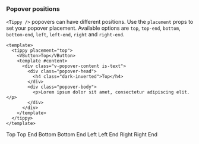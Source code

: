 ### Popover positions

`<Tippy />` popovers can have different positions. Use the `placement` props to
set your popover placement. Available options are `top`, `top-end`, `bottom`,
`bottom-end`, `left`, `left-end`, `right` and `right-end`.

<!--code-->

```vue
<template>
  <tippy placement="top">
    <VButton>Top</VButton>
    <template #content>
      <div class="v-popover-content is-text">
        <div class="popover-head">
          <h4 class="dark-inverted">Top</h4>
        </div>
        <div class="popover-body">
          <p>Lorem ipsum dolor sit amet, consectetur adipiscing elit.</p>
        </div>
      </div>
    </template>
  </tippy>
</template>
```

<!--/code-->

<!--example-->

<div class="buttons">
  <tippy placement="top">
    <VButton class="mx-1">Top</VButton>
    <template #content>
      <div class="v-popover-content is-text">
          <div class="popover-head">
              <h4 class="dark-inverted">Top</h4>
          </div>
          <div class="popover-body">
              <p>Lorem ipsum dolor sit amet, consectetur adipiscing elit.</p>
          </div>
      </div>
    </template>
  </tippy>
  <tippy placement="top-end">
    <VButton class="mx-1">Top End</VButton>
    <template #content>
      <div class="v-popover-content is-text">
          <div class="popover-head">
              <h4 class="dark-inverted">Top End</h4>
          </div>
          <div class="popover-body">
              <p>Lorem ipsum dolor sit amet, consectetur adipiscing elit.</p>
          </div>
      </div>
    </template>
  </tippy>
  <tippy placement="bottom">
    <VButton class="mx-1">Bottom</VButton>
    <template #content>
      <div class="v-popover-content is-text">
          <div class="popover-head">
              <h4 class="dark-inverted">Bottom</h4>
          </div>
          <div class="popover-body">
              <p>Lorem ipsum dolor sit amet, consectetur adipiscing elit.</p>
          </div>
      </div>
    </template>
  </tippy>
  <tippy placement="bottom-end">
    <VButton class="mx-1">Bottom End</VButton>
    <template #content>
      <div class="v-popover-content is-text">
          <div class="popover-head">
              <h4 class="dark-inverted">Bottom End</h4>
          </div>
          <div class="popover-body">
              <p>Lorem ipsum dolor sit amet, consectetur adipiscing elit.</p>
          </div>
      </div>
    </template>
  </tippy>
  <tippy placement="left">
    <VButton class="mx-1">Left</VButton>
    <template #content>
      <div class="v-popover-content is-text">
          <div class="popover-head">
              <h4 class="dark-inverted">Left</h4>
          </div>
          <div class="popover-body">
              <p>Lorem ipsum dolor sit amet, consectetur adipiscing elit.</p>
          </div>
      </div>
    </template>
  </tippy>
  <tippy placement="left-end">
    <VButton class="mx-1">Left End</VButton>
    <template #content>
      <div class="v-popover-content is-text">
          <div class="popover-head">
              <h4 class="dark-inverted">Left End</h4>
          </div>
          <div class="popover-body">
              <p>Lorem ipsum dolor sit amet, consectetur adipiscing elit.</p>
          </div>
      </div>
    </template>
  </tippy>
  <tippy placement="right">
    <VButton class="mx-1">Right</VButton>
    <template #content>
      <div class="v-popover-content is-text">
          <div class="popover-head">
              <h4 class="dark-inverted">Right</h4>
          </div>
          <div class="popover-body">
              <p>Lorem ipsum dolor sit amet, consectetur adipiscing elit.</p>
          </div>
      </div>
    </template>
  </tippy>
  <tippy placement="right-end">
    <VButton class="mx-1">Right End</VButton>
    <template #content>
      <div class="v-popover-content is-text">
          <div class="popover-head">
              <h4 class="dark-inverted">Right End</h4>
          </div>
          <div class="popover-body">
              <p>Lorem ipsum dolor sit amet, consectetur adipiscing elit.</p>
          </div>
      </div>
    </template>
  </tippy>
</div>

<!--/example-->

